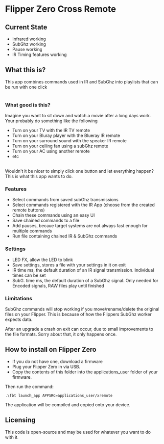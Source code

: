 # Flipper Zero Cross Remote

## Current State
- Infrared working
- SubGhz working
- Pause working
- IR Timing features working

## What this is?
This app combines commands used in IR and SubGhz into playlists that can be run with one click
<br><br>

### What good is this?
Imagine you want to sit down and watch a movie after a long days work. <br>
Your probably do something like the following<br>
- Turn on your TV with the IR TV remote<br>
- Turn on your Bluray player with the Blueray IR remote<br>
- Turn on your surround sound with the speaker IR remote<br>
- Turn on your ceiling fan using a subGhz remote<br>
- Turn on your AC using another remote<br>
- etc<br>
<br>
Wouldn't it be nicer to simply click one button and let everything happen? This is what this app wants to do. <br>

### Features
- Select commands from saved subGhz transmissions
- Select commands registered with the IR App (choose from the created remote buttons)<br>
- Chain these commands using an easy UI<br>
- Save chained commands to a file<br>
- Add pauses, becaue target systems are not always fast enough for multiple commands<br>
- Run file containing chained IR & SubGhz commands<br>

### Settings
- LED FX, allow the LED to blink
- Save settings, stores a file with your settings in it on exit
- IR time ms, the default duration of an IR signal transmission. Individual times can be set
- SubG. time ms, the default duration of a SubGhz signal. Only needed for Encoded signals, RAW files play until finished

### Limitations
SubGhz commands will stop working if you move/rename/delete the original files on your Flipper. This is because of how the Flippers SubGhz worker expects data. 

After an upgrade a crash on exit can occur, due to small improvements to the file formats. Sorry about that, it only happens once. 

## How to install on Flipper Zero
- If you do not have one, download a firmware<br>
- Plug your Flipper Zero in via USB. <br>
- Copy the contents of this folder into the applications_user folder of your firmware. <br> 

Then run the command: 
 ```
.\fbt launch_app APPSRC=applications_user/xremote
 ```
The application will be compiled and copied onto your device. 

## Licensing
This code is open-source and may be used for whatever you want to do with it. 